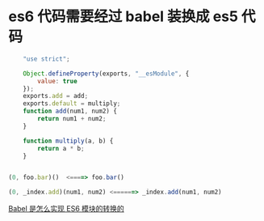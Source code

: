 # es6 代码需要经过 babel 装换成 es5 代码

```js
    "use strict";

    Object.defineProperty(exports, "__esModule", {
        value: true
    });
    exports.add = add;
    exports.default = multiply;
    function add(num1, num2) {
        return num1 + num2;
    }

    function multiply(a, b) {
        return a * b;
    }
```

```js

(0, foo.bar)()  <====> foo.bar()

(0, _index.add)(num1, num2) <======> _index.add(num1, num2)


```

[Babel 是怎么实现 ES6 模块的转换的](https://juejin.im/entry/5af3a3f6518825670d731cea)
